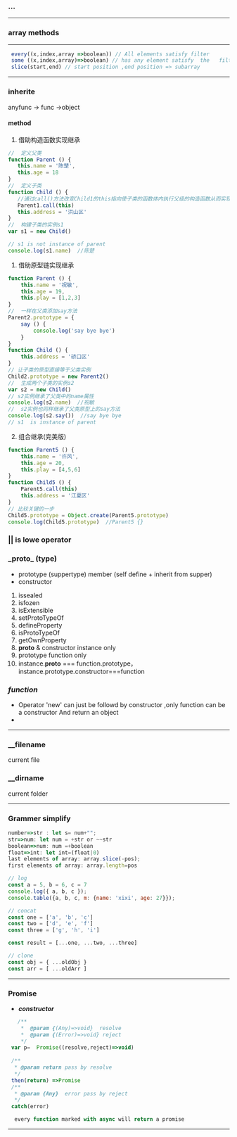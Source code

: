 <!--
 * @Descripttion: 
 * @version: 
 * @Author: fuanlei
 * @Date: 2019-09-30 16:36:43
 * @LastEditors: fuanlei
 * @LastEditTime: 2019-11-06 10:27:42
 -->
### ...
---
### array methods
---
``` js
 every((x,index,array =>boolean)) // All elements satisfy filter
 some ((x,index,array)=>boolean) // has any element satisfy  the   filter condition
 slice(start,end) // start position ,end position => subarray
```
--------------------------------------
### inherite
 anyfunc -> func ->object 

 #### method
 1. 借助构造函数实现继承
 ``` js
//  定义父类
function Parent () {
    this.name = '陈楚',
    this.age = 18
}
//  定义子类
function Child () {
    //通过call()方法改变Child1的this指向使子类的函数体内执行父级的构造函数从而实现继承效果
    Parent1.call(this)
    this.address = '洪山区'
}
//  构建子类的实例s1
var s1 = new Child()

// s1 is not instance of parent
console.log(s1.name)  //陈楚
```
1. 借助原型链实现继承
``` js
function Parent () {
    this.name = '祝敏',
    this.age = 19,
    this.play = [1,2,3]
}
//  一样在父类添加say方法
Parent2.prototype = {
    say () {
        console.log('say bye bye')
    }
}
function Child () {
    this.address = '硚口区'
}
// 让子类的原型直接等于父类实例
Child2.prototype = new Parent2()
//  生成两个子类的实例s2
var s2 = new Child()
// s2实例继承了父类中的name属性
console.log(s2.name)  //祝敏
//  s2实例也同样继承了父类原型上的say方法
console.log(s2.say())  //say bye bye
// s1  is instance of parent

```
2. 组合继承(完美版)
``` js
function Parent5 () {
    this.name = '许风',
    this.age = 20,
    this.play = [4,5,6]
}
function Child5 () {
    Parent5.call(this)
    this.address = '江夏区'
}
// 比较关键的一步
Child5.prototype = Object.create(Parent5.prototype)
console.log(Child5.prototype)  //Parent5 {}
```
 ### || is lowe operator

### \_proto_ (type)
 * prototype (suppertype)  member (self define + inherit from supper)
 * constructor
 1. issealed
 2. isfozen
 3. isExtensible
 4. setProtoTypeOf
 5. defineProperty
 6. isProtoTypeOf
 7. getOwnProperty
 1. __proto__ & constructor instance only
 1. prototype function only
 1. instance.__proto__ === function.prototype，instance.prototype.constructor===function

 ### ***function***
 -  Operator 'new' can just be followd by constructor ,only function can be a constructor
    And return an object
 -
------------
### __filename    
  current file
###  __dirname  
  current folder

-------------
### Grammer simplify
```js
number=>str : let s= num+"";
str=>num: let num = +str or ~~str 
boolean=>num: num =+boolean
float=>int: let int=(float|0)
last elements of array: array.slice(-pos);
first elements of array: array.length=pos

// log
const a = 5, b = 6, c = 7
console.log({ a, b, c });
console.table({a, b, c, m: {name: 'xixi', age: 27}});

// concat
const one = ['a', 'b', 'c']
const two = ['d', 'e', 'f']
const three = ['g', 'h', 'i']

const result = [...one, ...two, ...three]

// clone
const obj = { ...oldObj }
const arr = [ ...oldArr ]

```
----------------

### Promise

- ***constructor***

``` js
   /**
    *  @param {(Any)=>void}  resolve 
    *  @param {(Error)=>void} reject
    */ 
 var p=  Promise((resolve,reject)=>void)
 
 /**
  * @param return pass by resolve
  */ 
 then(return) =>Promise
 /**
  * @param {Any}  error pass by reject  
  */
 catch(error)

  every function marked with async will return a promise 
```

-----